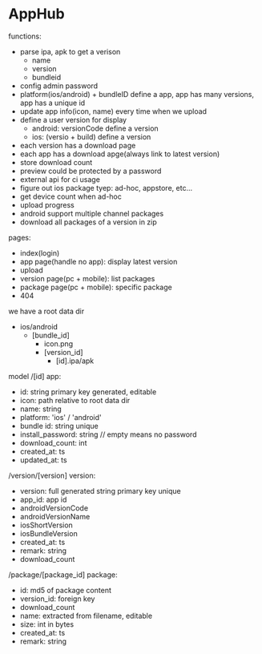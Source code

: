 # AppHub

functions:
- parse ipa, apk to get a verison
  - name
  - version
  - bundleid
- config admin password
- platform(ios/android) + bundleID define a app, app has many versions, app has a unique id
- update app info(icon, name) every time when we upload
- define a user version for display
  - android: versionCode define a version
  - ios: (versio + build) define a version
- each version has a download page
- each app has a download apge(always link to latest version)
- store download count
- preview could be protected by a password
- external api for ci usage
- figure out ios package tyep: ad-hoc, appstore, etc...
- get device count when ad-hoc
- upload progress
- android support multiple channel packages
- download all packages of a version in zip 

pages:
- index(login)
- app page(handle no app): display latest version
- upload
- version page(pc + mobile): list packages
- package page(pc + mobile): specific package
- 404

we have a root data dir
- ios/android
  - [bundle_id]
    - icon.png
    - [version_id]
      - [id].ipa/apk

model
/[id]
app:
  - id: string primary key generated, editable
  - icon: path relative to root data dir
  - name: string
  - platform: 'ios' / 'android'
  - bundle id: string unique
  - install_password: string // empty means no password
  - download_count: int
  - created_at: ts
  - updated_at: ts

/version/[version]
version:
  - version: full generated string primary key unique
  - app_id: app id
  - androidVersionCode
  - androidVersionName
  - iosShortVersion
  - iosBundleVersion
  - created_at: ts
  - remark: string
  - download_count

/package/[package_id]
package:
  - id: md5 of package content
  - version_id: foreign key
  - download_count
  - name: extracted from filename, editable
  - size: int in bytes
  - created_at: ts
  - remark: string
